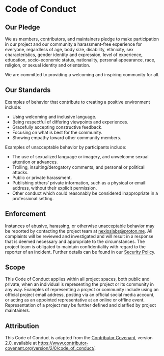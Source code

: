 # Code of Conduct

## Our Pledge
We as members, contributors, and maintainers pledge to make participation in our project and our community a harassment-free experience for everyone, regardless of age, body size, disability, ethnicity, sex characteristics, gender identity and expression, level of experience, education, socio-economic status, nationality, personal appearance, race, religion, or sexual identity and orientation.

We are committed to providing a welcoming and inspiring community for all.

## Our Standards
Examples of behavior that contribute to creating a positive environment include:
- Using welcoming and inclusive language.
- Being respectful of differing viewpoints and experiences.
- Gracefully accepting constructive feedback.
- Focusing on what is best for the community.
- Showing empathy toward other community members.

Examples of unacceptable behavior by participants include:
- The use of sexualized language or imagery, and unwelcome sexual attention or advances.
- Trolling, insulting/derogatory comments, and personal or political attacks.
- Public or private harassment.
- Publishing others’ private information, such as a physical or email address, without their explicit permission.
- Other conduct which could reasonably be considered inappropriate in a professional setting.

## Enforcement
Instances of abusive, harassing, or otherwise unacceptable behavior may be reported by contacting the project team at nexioslabs@proton.me. All complaints will be reviewed and investigated and will result in a response that is deemed necessary and appropriate to the circumstances. The project team is obligated to maintain confidentiality with regard to the reporter of an incident. Further details can be found in our [Security Policy](https://github.com/nexios-labs/Nexios/security).

## Scope
This Code of Conduct applies within all project spaces, both public and private, when an individual is representing the project or its community in any way. Examples of representing a project or community include using an official project email address, posting via an official social media account, or acting as an appointed representative at an online or offline event. Representation of a project may be further defined and clarified by project maintainers.

## Attribution
This Code of Conduct is adapted from the [Contributor Covenant](https://www.contributor-covenant.org/), version 2.0, available at https://www.contributor-covenant.org/version/2/0/code_of_conduct/.
